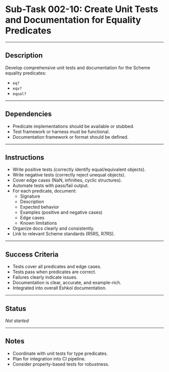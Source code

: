 # Sub-Task 002-10: Create Unit Tests and Documentation for Equality Predicates

---

## Description

Develop comprehensive unit tests and documentation for the Scheme equality predicates:

- `eq?`
- `eqv?`
- `equal?`

---

## Dependencies

- Predicate implementations should be available or stubbed.
- Test framework or harness must be functional.
- Documentation framework or format should be defined.

---

## Instructions

- Write positive tests (correctly identify equal/equivalent objects).
- Write negative tests (correctly reject unequal objects).
- Cover edge cases (NaN, infinities, cyclic structures).
- Automate tests with pass/fail output.
- For each predicate, document:
  - Signature
  - Description
  - Expected behavior
  - Examples (positive and negative cases)
  - Edge cases
  - Known limitations
- Organize docs clearly and consistently.
- Link to relevant Scheme standards (R5RS, R7RS).

---

## Success Criteria

- Tests cover all predicates and edge cases.
- Tests pass when predicates are correct.
- Failures clearly indicate issues.
- Documentation is clear, accurate, and example-rich.
- Integrated into overall Eshkol documentation.

---

## Status

_Not started_

---

## Notes

- Coordinate with unit tests for type predicates.
- Plan for integration into CI pipeline.
- Consider property-based tests for robustness.
